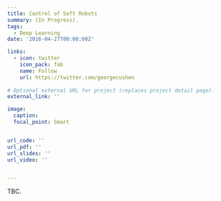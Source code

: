 ```yaml
---
title: Control of Soft Robots
summary: (In Progress).
tags:
  - Deep Learning
date: '2016-04-27T00:00:00Z'

links:
  - icon: twitter
    icon_pack: fab
    name: Follow
    url: https://twitter.com/georgecushen
    
# Optional external URL for project (replaces project detail page).
external_link: ''

image:
  caption: 
  focal_point: Smart


url_code: ''
url_pdf: ''
url_slides: ''
url_video: ''


---
```


TBC.
